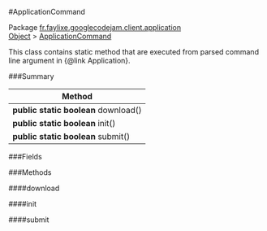 #ApplicationCommand

Package [fr.faylixe.googlecodejam.client.application](https://github.com/Faylixe/googlecodejam-client/blob/master/fr/faylixe/googlecodejam/client/application)<br>
[Object]() > [ApplicationCommand]()

<p>This class contains static method that are
 executed from parsed command line argument in
 {@link Application}.</p>

###Summary


| Method |
| --- |
| **public static** **boolean** download() |
| **public static** **boolean** init() |
| **public static** **boolean** submit() |

###Fields


###Methods

####download


####init


####submit


